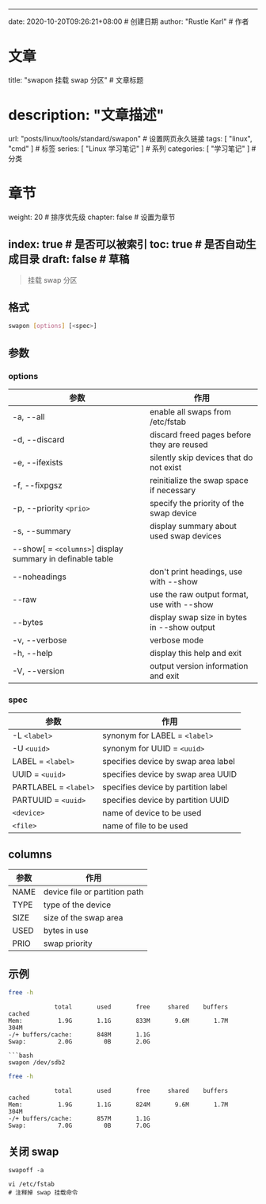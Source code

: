 ---
date: 2020-10-20T09:26:21+08:00  # 创建日期
author: "Rustle Karl"  # 作者

# 文章
title: "swapon 挂载 swap 分区"  # 文章标题
# description: "文章描述"
url:  "posts/linux/tools/standard/swapon"  # 设置网页永久链接
tags: [ "linux", "cmd" ]  # 标签
series: [ "Linux 学习笔记" ]  # 系列
categories: [ "学习笔记" ]  # 分类

# 章节
weight: 20 # 排序优先级
chapter: false  # 设置为章节

index: true  # 是否可以被索引
toc: true  # 是否自动生成目录
draft: false  # 草稿
----

> 挂载 swap 分区

## 格式

```bash
swapon [options] [<spec>]
```

## 参数

### options

| 参数 | 作用 |
| -------- | -------- |
| -a, --all | enable all swaps from /etc/fstab |
| -d, --discard | discard freed pages before they are reused |
| -e, --ifexists | silently skip devices that do not exist |
| -f, --fixpgsz | reinitialize the swap space if necessary |
| -p, --priority `<prio>` | specify the priority of the swap device |
| -s, --summary | display summary about used swap devices |
| --show[ = `<columns>`] display summary in definable table |
| --noheadings | don't print headings, use with --show |
| --raw | use the raw output format, use with --show |
| --bytes | display swap size in bytes in --show output |
| -v, --verbose | verbose mode |
| -h, --help | display this help and exit |
| -V, --version | output version information and exit |

### spec

| 参数 | 作用 |
| -------- | -------- |
| -L `<label>` | synonym for LABEL = `<label>` |
| -U `<uuid>` | synonym for UUID = `<uuid>` |
| LABEL = `<label>` | specifies device by swap area label |
| UUID = `<uuid>` | specifies device by swap area UUID |
| PARTLABEL = `<label>` | specifies device by partition label |
| PARTUUID = `<uuid>` | specifies device by partition UUID |
| `<device>` | name of device to be used |
| `<file>` | name of file to be used |

## columns

| 参数 | 作用 |
| ---- | -------- |
| NAME | device file or partition path |
| TYPE | type of the device |
| SIZE | size of the swap area |
| USED | bytes in use |
| PRIO | swap priority |

## 示例

```bash
free -h
```

```
             total       used       free     shared    buffers     cached
Mem:          1.9G       1.1G       833M       9.6M       1.7M       304M
-/+ buffers/cache:       848M       1.1G
Swap:         2.0G         0B       2.0G

```bash
swapon /dev/sdb2
```

```bash
free -h
```

```
             total       used       free     shared    buffers     cached
Mem:          1.9G       1.1G       824M       9.6M       1.7M       304M
-/+ buffers/cache:       857M       1.1G
Swap:         7.0G         0B       7.0G
```

## 关闭 swap

```shell
swapoff -a
```

```shell
vi /etc/fstab
# 注释掉 swap 挂载命令
```
